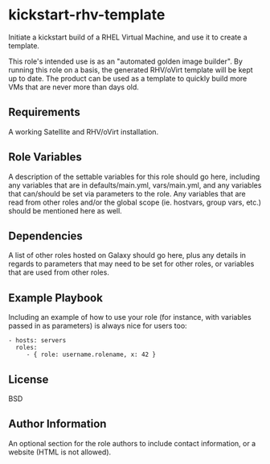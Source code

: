 kickstart-rhv-template
=========

Initiate a kickstart build of a RHEL Virtual Machine, and use it to create a template.

This role's intended use is as an "automated golden image builder".  By running this role on a <interval> basis, the generated RHV/oVirt template will be kept up to date.  The product can be used as a template to quickly build more VMs that are never more than <interval> days old.

Requirements
------------

A working Satellite and RHV/oVirt installation.

Role Variables
--------------

A description of the settable variables for this role should go here, including any variables that are in defaults/main.yml, vars/main.yml, and any variables that can/should be set via parameters to the role. Any variables that are read from other roles and/or the global scope (ie. hostvars, group vars, etc.) should be mentioned here as well.

Dependencies
------------

A list of other roles hosted on Galaxy should go here, plus any details in regards to parameters that may need to be set for other roles, or variables that are used from other roles.

Example Playbook
----------------

Including an example of how to use your role (for instance, with variables passed in as parameters) is always nice for users too:

    - hosts: servers
      roles:
         - { role: username.rolename, x: 42 }

License
-------

BSD

Author Information
------------------

An optional section for the role authors to include contact information, or a website (HTML is not allowed).
